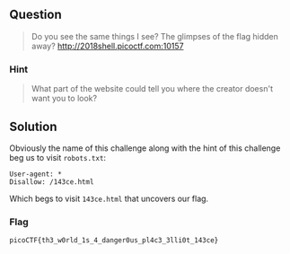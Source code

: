## Question
>Do you see the same things I see? The glimpses of the flag hidden away? http://2018shell.picoctf.com:10157

### Hint
>What part of the website could tell you where the creator doesn't want you to look?

## Solution
Obviously the name of this challenge along with the hint of this challenge beg us to visit `robots.txt`:
```
User-agent: *
Disallow: /143ce.html
```
Which begs to visit `143ce.html` that uncovers our flag.

### Flag
`picoCTF{th3_w0rld_1s_4_danger0us_pl4c3_3lli0t_143ce}`
